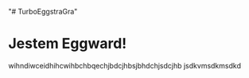 "# TurboEggstraGra" 

# Jestem Eggward!

wihndiwceidhihcwihbchbqechjbdcjhbsjbhdchjsdcjhb 
jsdkvmsdkmsdkd